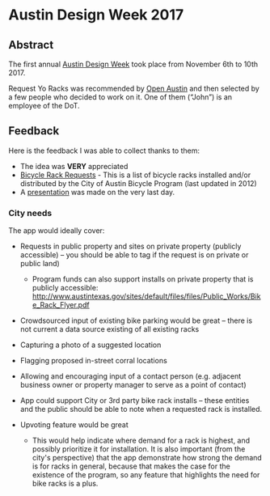 # Austin Design Week 2017

## Abstract

The first annual [Austin Design Week](https://austindesignweek.org/design-a-thon) took place from November 6th to 10th 2017.

Request Yo Racks was recommended by [Open Austin](https://www.open-austin.org/) and then selected by a few people who decided to work on it. One of them (“John”) is an employee of the DoT.

## Feedback

Here is the feedback I was able to collect thanks to them:
* The idea was **VERY** appreciated
* [Bicycle Rack Requests](https://data.austintexas.gov/City-Government/Bicycle-Rack-Requests/5tx2-pk4n) - This is a list of bicycle racks installed and/or distributed by the City of Austin Bicycle Program (last updated in 2012)
* A [presentation](https://docs.google.com/presentation/d/11uruLZjflsYkBCHw02Ms4LfWHEWz5H7iP10fFdg26G4/edit?usp=sharing) was made on the very last day.

### City needs

The app would ideally cover:

* Requests in public property and sites on private property (publicly accessible) – you should be able to tag if the request is on private or public land)

  * Program funds can also support installs on private property that is publicly accessible: <http://www.austintexas.gov/sites/default/files/files/Public_Works/Bike_Rack_Flyer.pdf>
* Crowdsourced input of existing bike parking would be great – there is not current a data source existing of all existing racks
* Capturing a photo of a suggested location
* Flagging proposed in-street corral locations
* Allowing and encouraging input of a contact person (e.g. adjacent business owner or property manager to serve as a point of contact)
* App could support City or 3rd party bike rack installs – these entities and the public should be able to note when a requested rack is installed.
* Upvoting feature would be great

  * This would help indicate where demand for a rack is highest, and possibly prioritize it for installation. It is also important (from the city's perspective) that the app demonstrate how strong the demand is for racks in general, because that makes the case for the existence of the program, so any feature that highlights the need for bike racks is a plus.

